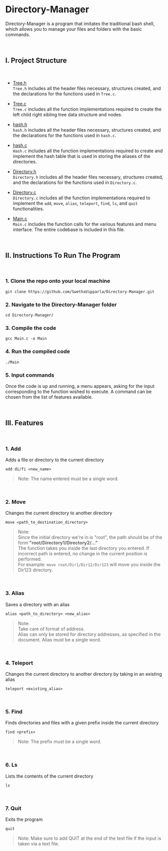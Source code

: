 # Directory-Manager

Directory-Manager is a program that imitates the traditional bash shell, which allows you to manage your files and folders with the basic commands.

&nbsp;

## I. Project Structure

<br>

* [Tree.h](https://github.com/SwethaVipparla/Directory-Manager/blob/master/Tree.h) <br>
`Tree.h` includes all the header files necessary, structures created,
 and the declarations for the functions used in `Tree.c`.

* [Tree.c](https://github.com/SwethaVipparla/Directory-Manager/blob/master/Tree.c) <br>
`Tree.c` includes all the function implementations required to 
 create the left child right sibling tree data structure and nodes.

* [hash.h](https://github.com/SwethaVipparla/Directory-Manager/blob/master/hash.h) <br>
`hash.h` includes all the header files necessary, structures created,
 and the declarations for the functions used in `hash.c`.

* [hash.c](https://github.com/SwethaVipparla/Directory-Manager/blob/master/hash.c) <br>
`Hash.c` includes all the function implementations required to 
 create and implement the hash table that is used in storing the 
 aliases of the directories.

* [Directory.h](https://github.com/SwethaVipparla/Directory-Manager/blob/master/Directory.h) <br>
`Directory.h` includes all the header files necessary, structures created,
 and the declarations for the functions used in `Directory.c`.

* [Directory.c](https://github.com/SwethaVipparla/Directory-Manager/blob/master/Directory.c) <br>
`Directory.c` includes all the function implementations required to 
 implement the `add`, `move`, `alias`, `teleport`, `find`, `ls`, and `quit` functionalities.

* [Main.c](https://github.com/SwethaVipparla/Directory-Manager/blob/master/Main.c) <br>
`Main.c` includes the function calls for the various features and menu
 interface. The entire codebase is included in this file.

&nbsp;
## II. Instructions To Run The Program

<br>

### 1. Clone the repo onto your local machine
```
git clone https://github.com/SwethaVipparla/Directory-Manager.git
```
### 2. Navigate to the Directory-Manager folder
```
cd Directory-Manager/
```
### 3. Compile the code
```
gcc Main.c -o Main
```
### 4. Run the compiled code
```
./Main
```

### 5. Input commands
Once the code is up and running, a menu appears, asking for the input corresponding to the function wished to execute. A command can be chosen from the list of features available.

&nbsp;
## III. Features
<br>

### 1.  Add
Adds a file or directory to the current directory
```
add di/fi <new_name>
```
>  Note: The name entered must be a single word.  

<br>

### 2.  Move
Changes the current directory to another directory
```
move <path_to_destination_directory>
```

>  Note:\
Since the initial directory we're in is "root", the path should be of the form **"root/Directory1/Directory2/..."**<br>
The function takes you inside the last directory you entered. If incorrect path is entered, no change in the current position is performed.<br>
For example: `move root/Dir1/Dir12/Dir123`
will move you inside the Dir123 directory.

<br>

### 3.  Alias
Saves a directory with an alias
```
alias <path_to_directory> <new_alias>
```
> Note:\
 Take care of format of address.\
Alias can only be stored for directory addresses, as specified in the document. Alias must be a single word. 

<br>

### 4.  Teleport
Changes the current directory to another directory by taking in an existing alias
```
teleport <existing_alias>
```
<br>

### 5.  Find
Finds directories and files with a given prefix inside the current directory

```
find <prefix>
```
> Note: The prefix must be a single word.

<br>

### 6.  Ls
Lists the contents of the current directory

```
ls
```
<br>

### 7.  Quit
Exits the program

```
quit
```
> Note: Make sure to add QUIT at the end of the test file if the input is taken via a text file.

&nbsp;

